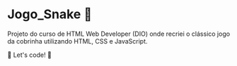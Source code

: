 # Jogo_Snake 🐍

Projeto  do curso de HTML Web Developer (DIO) onde recriei o clássico jogo da cobrinha utilizando HTML, CSS e JavaScript.

🚀 Let's code! 🚀
